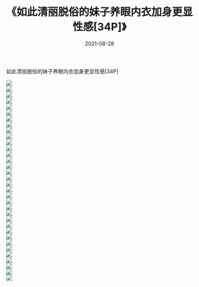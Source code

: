 ﻿---
layout: post
title:  《如此清丽脱俗的妹子养眼内衣加身更显性感[34P]》
date:   2021-08-28
img: http://pic.660000.xyz/1:/性感/2021/如此清丽脱俗的妹子养眼内衣加身更显性感[34P]/000.jpg
categories: [美女, 清纯, 唯美]
---

如此清丽脱俗的妹子养眼内衣加身更显性感[34P]

  ![](http://pic.660000.xyz/1:/性感/2021/如此清丽脱俗的妹子养眼内衣加身更显性感[34P]/001.jpg) <br> ![](http://pic.660000.xyz/1:/性感/2021/如此清丽脱俗的妹子养眼内衣加身更显性感[34P]/002.jpg) <br> ![](http://pic.660000.xyz/1:/性感/2021/如此清丽脱俗的妹子养眼内衣加身更显性感[34P]/003.jpg) <br> ![](http://pic.660000.xyz/1:/性感/2021/如此清丽脱俗的妹子养眼内衣加身更显性感[34P]/004.jpg) <br> ![](http://pic.660000.xyz/1:/性感/2021/如此清丽脱俗的妹子养眼内衣加身更显性感[34P]/005.jpg) <br> ![](http://pic.660000.xyz/1:/性感/2021/如此清丽脱俗的妹子养眼内衣加身更显性感[34P]/006.jpg) <br> ![](http://pic.660000.xyz/1:/性感/2021/如此清丽脱俗的妹子养眼内衣加身更显性感[34P]/007.jpg) <br> ![](http://pic.660000.xyz/1:/性感/2021/如此清丽脱俗的妹子养眼内衣加身更显性感[34P]/008.jpg) <br> ![](http://pic.660000.xyz/1:/性感/2021/如此清丽脱俗的妹子养眼内衣加身更显性感[34P]/009.jpg) <br> ![](http://pic.660000.xyz/1:/性感/2021/如此清丽脱俗的妹子养眼内衣加身更显性感[34P]/010.jpg) <br> ![](http://pic.660000.xyz/1:/性感/2021/如此清丽脱俗的妹子养眼内衣加身更显性感[34P]/011.jpg) <br> ![](http://pic.660000.xyz/1:/性感/2021/如此清丽脱俗的妹子养眼内衣加身更显性感[34P]/012.jpg) <br> ![](http://pic.660000.xyz/1:/性感/2021/如此清丽脱俗的妹子养眼内衣加身更显性感[34P]/013.jpg) <br> ![](http://pic.660000.xyz/1:/性感/2021/如此清丽脱俗的妹子养眼内衣加身更显性感[34P]/014.jpg) <br> ![](http://pic.660000.xyz/1:/性感/2021/如此清丽脱俗的妹子养眼内衣加身更显性感[34P]/015.jpg) <br> ![](http://pic.660000.xyz/1:/性感/2021/如此清丽脱俗的妹子养眼内衣加身更显性感[34P]/016.jpg) <br> ![](http://pic.660000.xyz/1:/性感/2021/如此清丽脱俗的妹子养眼内衣加身更显性感[34P]/017.jpg) <br> ![](http://pic.660000.xyz/1:/性感/2021/如此清丽脱俗的妹子养眼内衣加身更显性感[34P]/018.jpg) <br> ![](http://pic.660000.xyz/1:/性感/2021/如此清丽脱俗的妹子养眼内衣加身更显性感[34P]/019.jpg) <br> ![](http://pic.660000.xyz/1:/性感/2021/如此清丽脱俗的妹子养眼内衣加身更显性感[34P]/020.jpg) <br> ![](http://pic.660000.xyz/1:/性感/2021/如此清丽脱俗的妹子养眼内衣加身更显性感[34P]/021.jpg) <br> ![](http://pic.660000.xyz/1:/性感/2021/如此清丽脱俗的妹子养眼内衣加身更显性感[34P]/022.jpg) <br> ![](http://pic.660000.xyz/1:/性感/2021/如此清丽脱俗的妹子养眼内衣加身更显性感[34P]/023.jpg) <br> ![](http://pic.660000.xyz/1:/性感/2021/如此清丽脱俗的妹子养眼内衣加身更显性感[34P]/024.jpg) <br> ![](http://pic.660000.xyz/1:/性感/2021/如此清丽脱俗的妹子养眼内衣加身更显性感[34P]/025.jpg) <br> ![](http://pic.660000.xyz/1:/性感/2021/如此清丽脱俗的妹子养眼内衣加身更显性感[34P]/026.jpg) <br> ![](http://pic.660000.xyz/1:/性感/2021/如此清丽脱俗的妹子养眼内衣加身更显性感[34P]/027.jpg) <br> ![](http://pic.660000.xyz/1:/性感/2021/如此清丽脱俗的妹子养眼内衣加身更显性感[34P]/028.jpg) <br> ![](http://pic.660000.xyz/1:/性感/2021/如此清丽脱俗的妹子养眼内衣加身更显性感[34P]/029.jpg) <br> ![](http://pic.660000.xyz/1:/性感/2021/如此清丽脱俗的妹子养眼内衣加身更显性感[34P]/030.jpg) <br> ![](http://pic.660000.xyz/1:/性感/2021/如此清丽脱俗的妹子养眼内衣加身更显性感[34P]/031.jpg) <br> ![](http://pic.660000.xyz/1:/性感/2021/如此清丽脱俗的妹子养眼内衣加身更显性感[34P]/032.jpg) <br> ![](http://pic.660000.xyz/1:/性感/2021/如此清丽脱俗的妹子养眼内衣加身更显性感[34P]/033.jpg) <br> ![](http://pic.660000.xyz/1:/性感/2021/如此清丽脱俗的妹子养眼内衣加身更显性感[34P]/034.jpg) <br>